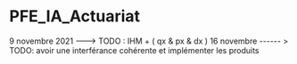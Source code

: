 # PFE_IA_Actuariat

9 novembre 2021 ---> TODO : IHM + ( qx & px & dx ) 
16 novembre ------ > TODO: avoir une interférance cohérente et implémenter les produits

